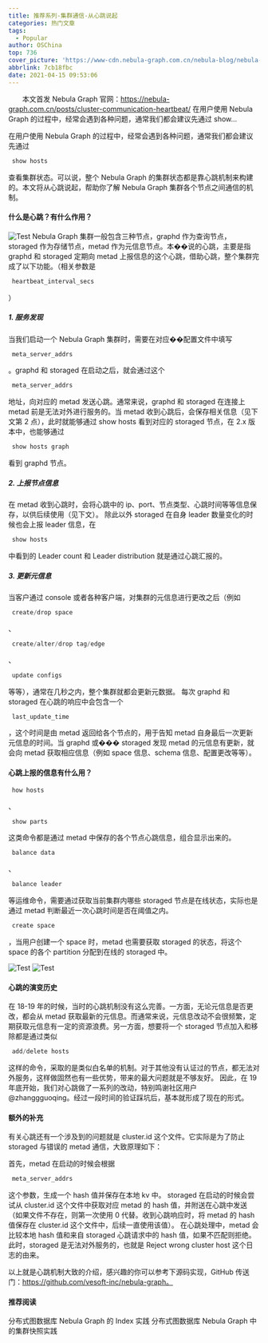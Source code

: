 ```yaml
---
title: 推荐系列-集群通信-从心跳说起
categories: 热门文章
tags:
  - Popular
author: OSChina
top: 736
cover_picture: 'https://www-cdn.nebula-graph.com.cn/nebula-blog/nebula-graph-metad-storaged-graphd-v-r-family.png'
abbrlink: 7cb18fbc
date: 2021-04-15 09:53:06
---
```


&emsp;&emsp;本文首发 Nebula Graph 官网：https://nebula-graph.com.cn/posts/cluster-communication-heartbeat/ 在用户使用 Nebula Graph 的过程中，经常会遇到各种问题，通常我们都会建议先通过 show...
<!-- more -->

                                                                                                                                                                                         
在用户使用 Nebula Graph 的过程中，经常会遇到各种问题，通常我们都会建议先通过  
 ```java 
  show hosts
  ``` 
  查看集群状态。可以说，整个 Nebula Graph 的集群状态都是靠心跳机制来构建的。本文将从心跳说起，帮助你了解 Nebula Graph 集群各个节点之间通信的机制。 
#### 什么是心跳？有什么作用？ 
![Test](https://www-cdn.nebula-graph.com.cn/nebula-blog/nebula-graph-metad-storaged-graphd-v-r-family.png  '集群通信-从心跳说起 ') 
Nebula Graph 集群一般包含三种节点，graphd 作为查询节点，storaged 作为存储节点，metad 作为元信息节点。本��说的心跳，主要是指 graphd 和 storaged 定期向 metad 上报信息的这个心跳，借助心跳，整个集群完成了以下功能。（相关参数是  
 ```java 
  heartbeat_interval_secs
  ``` 
 ） 
 
##### 1. 服务发现 
当我们启动一个 Nebula Graph 集群时，需要在对应��配置文件中填写  
 ```java 
  meta_server_addrs
  ``` 
 。graphd 和 storaged 在启动之后，就会通过这个  
 ```java 
  meta_server_addrs
  ``` 
  地址，向对应的 metad 发送心跳。通常来说，graphd 和 storaged 在连接上 metad 前是无法对外进行服务的。当 metad 收到心跳后，会保存相关信息（见下文第 2 点），此时就能够通过 show hosts 看到对应的 storaged 节点，在 2.x 版本中，也能够通过  
 ```java 
  show hosts graph
  ``` 
  看到 graphd 节点。 
##### 2. 上报节点信息 
在 metad 收到心跳时，会将心跳中的 ip、port、节点类型、心跳时间等等信息保存，以供后续使用（见下文）。 
除此以外 storaged 在自身 leader 数量变化的时候也会上报 leader 信息，在  
 ```java 
  show hosts
  ``` 
  中看到的 Leader count 和 Leader distribution 就是通过心跳汇报的。 
##### 3. 更新元信息 
当客户通过 console 或者各种客户端，对集群的元信息进行更改之后（例如  
 ```java 
  create/drop space
  ``` 
 、 
 ```java 
  create/alter/drop tag/edge
  ``` 
 、 
 ```java 
  update configs
  ``` 
  等等），通常在几秒之内，整个集群就都会更新元数据。 
每次 graphd 和 storaged 在心跳的响应中会包含一个  
 ```java 
  last_update_time
  ``` 
 ，这个时间是由 metad 返回给各个节点的，用于告知 metad 自身最后一次更新元信息的时间。当 graphd 或��� storaged 发现 metad 的元信息有更新，就会向 metad 获取相应信息（例如 space 信息、schema 信息、配置更改等等）。 
 
#### 心跳上报的信息有什么用？ 
 
  
 ```java 
  how hosts
  ``` 
 、 
 ```java 
  show parts
  ``` 
  这类命令都是通过 metad 中保存的各个节点心跳信息，组合显示出来的。 
  
 ```java 
  balance data
  ``` 
 、 
 ```java 
  balance leader
  ``` 
  等运维命令，需要通过获取当前集群内哪些 storaged 节点是在线状态，实际也是通过 metad 判断最近一次心跳时间是否在阈值之内。 
  
 ```java 
  create space
  ``` 
 ，当用户创建一个 space 时，metad 也需要获取 storaged 的状态，将这个 space 的各个 partition 分配到在线的 storaged 中。 
 
 
![Test](https://www-cdn.nebula-graph.com.cn/nebula-blog/nebula-graph-metad-storaged-graphd-v-r-family.png  '集群通信-从心跳说起 ') 
![Test](https://www-cdn.nebula-graph.com.cn/nebula-blog/nebula-graph-metad-storaged-graphd-v-r-family.png  '集群通信-从心跳说起 ') 
#### 心跳的演变历史 
在 18-19 年的时候，当时的心跳机制没有这么完善。一方面，无论元信息是否更改，都会从 metad 获取最新的元信息。而通常来说，元信息改动不会很频繁，定期获取元信息有一定的资源浪费。另一方面，想要将一个 storaged 节点加入和移除都是通过类似  
 ```java 
  add/delete hosts
  ``` 
  这样的命令，采取的是类似白名单的机制。对于其他没有认证过的节点，都无法对外服务，这样做固然也有一些优势，带来的最大问题就是不够友好。 
因此，在 19 年底开始，我们对心跳做了一系列的改动，特别鸣谢社区用户 @zhanggguoqing。经过一段时间的验证踩坑后，基本就形成了现在的形式。 
#### 额外的补充 
有关心跳还有一个涉及到的问题就是 cluster.id 这个文件。它实际是为了防止 storaged 与错误的 metad 通信，大致原理如下： 
 
 首先，metad 在启动的时候会根据  
 ```java 
  meta_server_addrs
  ``` 
  这个参数，生成一个 hash 值并保存在本地 kv 中。 
 storaged 在启动的时候会尝试从 cluster.id 这个文件中获取对应 metad 的 hash 值，并附送在心跳中发送（如果文件不存在，则第一次使用 0 代替。收到心跳响应时，将 metad 的 hash 值保存在 cluster.id 这个文件中，后续一直使用该值）。 
 在心跳处理中，metad 会比较本地 hash 值和来自 storaged 心跳请求中的 hash 值，如果不匹配则拒绝。此时，storaged 是无法对外服务的，也就是 Reject wrong cluster host 这个日志的由来。 
 
以上就是心跳机制大致的介绍，感兴趣的你可以参考下源码实现，GitHub 传送门：https://github.com/vesoft-inc/nebula-graph。 
#### 推荐阅读 
 
 分布式图数据库 Nebula Graph 的 Index 实践 
 分布式图数据库 Nebula Graph 中的集群快照实践 

                                        